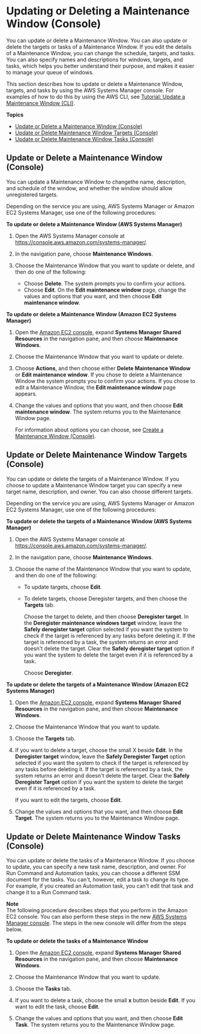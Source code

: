 # Updating or Deleting a Maintenance Window \(Console\)<a name="sysman-maintenance-update"></a>

You can update or delete a Maintenance Window\. You can also update or delete the targets or tasks of a Maintenance Window\. If you edit the details of a Maintenance Window, you can change the schedule, targets, and tasks\. You can also specify names and descriptions for windows, targets, and tasks, which helps you better understand their purpose, and makes it easier to manage your queue of windows\.

This section describes how to update or delete a Maintenance Window, targets, and tasks by using the AWS Systems Manager console\. For examples of how to do this by using the AWS CLI, see [Tutorial: Update a Maintenance Window \(CLI\)](maintenance-windows-cli-tutorials-update.md)\. 

**Topics**
+ [Update or Delete a Maintenance Window \(Console\)](#sysman-maintenance-update-mw)
+ [Update or Delete Maintenance Window Targets \(Console\)](#sysman-maintenance-update-target)
+ [Update or Delete Maintenance Window Tasks \(Console\)](#sysman-maintenance-update-tasks)

## Update or Delete a Maintenance Window \(Console\)<a name="sysman-maintenance-update-mw"></a>

You can update a Maintenance Window to changethe name, description, and schedule of the window, and whether the window should allow unregistered targets\.

Depending on the service you are using, AWS Systems Manager or Amazon EC2 Systems Manager, use one of the following procedures:

**To update or delete a Maintenance Window \(AWS Systems Manager\)**

1. Open the AWS Systems Manager console at [https://console\.aws\.amazon\.com/systems\-manager/](https://console.aws.amazon.com/systems-manager/)\.

1. In the navigation pane, choose **Maintenance Windows**\. 

1. Choose the Maintenance Window that you want to update or delete, and then do one of the following:
   + Choose **Delete**\. The system prompts you to confirm your actions\. 
   + Choose **Edit**\. On the **Edit maintenance window** page, change the values and options that you want, and then choose **Edit maintenance window**\. 

**To update or delete a Maintenance Window \(Amazon EC2 Systems Manager\)**

1. Open the [Amazon EC2 console](https://console.aws.amazon.com/ec2/), expand **Systems Manager Shared Resources** in the navigation pane, and then choose **Maintenance Windows**\. 

1. Choose the Maintenance Window that you want to update or delete\.

1. Choose **Actions**, and then choose either **Delete Maintenance Window** or **Edit maintenance window**\. If you chose to delete a Maintenance Window the system prompts you to confirm your actions\. If you chose to edit a Maintenance Window, the **Edit maintenance window** page appears\.

1. Change the values and options that you want, and then choose **Edit maintenance window**\. The system returns you to the Maintenance Window page\.

   For information about options you can choose, see [Create a Maintenance Window \(Console\)](sysman-maintenance-create-mw.md)\.

## Update or Delete Maintenance Window Targets \(Console\)<a name="sysman-maintenance-update-target"></a>

You can update or delete the targets of a Maintenance Window\. If you choose to update a Maintenance Window target you can specify a new target name, description, and owner\. You can also choose different targets\. 

Depending on the service you are using, AWS Systems Manager or Amazon EC2 Systems Manager, use one of the following procedures:

**To update or delete the targets of a Maintenance Window \(AWS Systems Manager\)**

1. Open the AWS Systems Manager console at [https://console\.aws\.amazon\.com/systems\-manager/](https://console.aws.amazon.com/systems-manager/)\.

1. In the navigation pane, choose **Maintenance Windows**\. 

1. Choose the name of the Maintenance Window that you want to update, and then do one of the following:
   + To update targets, choose **Edit**\.
   + To delete targets, choose Deregister targets, and then choose the **Targets** tab\.

     Choose the target to delete, and then choose **Deregister target**\. In the **Deregister maintenance windows target** window, leave the **Safely deregister target** option selected if you want the system to check if the target is referenced by any tasks before deleting it\. If the target is referenced by a task, the system returns an error and doesn't delete the target\. Clear the **Safely deregister target** option if you want the system to delete the target even if it is referenced by a task\.

     Choose **Deregister**\.

**To update or delete the targets of a Maintenance Window \(Amazon EC2 Systems Manager\)**

1. Open the [Amazon EC2 console](https://console.aws.amazon.com/ec2/), expand **Systems Manager Shared Resources** in the navigation pane, and then choose **Maintenance Windows**\. 

1. Choose the Maintenance Window that you want to update\.

1. Choose the **Targets** tab\.

1. If you want to delete a target, choose the small X beside **Edit**\. In the **Deregister target** window, leave the **Safely Deregister Target** option selected if you want the system to check if the target is referenced by any tasks before deleting it\. If the target is referenced by a task, the system returns an error and doesn't delete the target\. Clear the **Safely Deregister Target** option if you want the system to delete the target even if it is referenced by a task\.

   If you want to edit the targets, choose **Edit**\.

1. Change the values and options that you want, and then choose **Edit Target**\. The system returns you to the Maintenance Window page\.

## Update or Delete Maintenance Window Tasks \(Console\)<a name="sysman-maintenance-update-tasks"></a>

You can update or delete the tasks of a Maintenance Window\. If you choose to update, you can specify a new task name, description, and owner\. For Run Command and Automation tasks, you can choose a different SSM document for the tasks\. You can't, however, edit a task to change its type\. For example, if you created an Automation task, you can't edit that task and change it to a Run Command task\. 

**Note**  
The following procedure describes steps that you perform in the Amazon EC2 console\. You can also perform these steps in the new [AWS Systems Manager console](https://console.aws.amazon.com/systems-manager/)\. The steps in the new console will differ from the steps below\.

**To update or delete the tasks of a Maintenance Window**

1. Open the [Amazon EC2 console](https://console.aws.amazon.com/ec2/), expand **Systems Manager Shared Resources** in the navigation pane, and then choose **Maintenance Windows**\. 

1. Choose the Maintenance Window that you want to update\.

1. Choose the **Tasks** tab\.

1. If you want to delete a task, choose the small **x** button beside **Edit**\. If you want to edit the task, choose **Edit**\.

1. Change the values and options that you want, and then choose **Edit Task**\. The system returns you to the Maintenance Window page\.